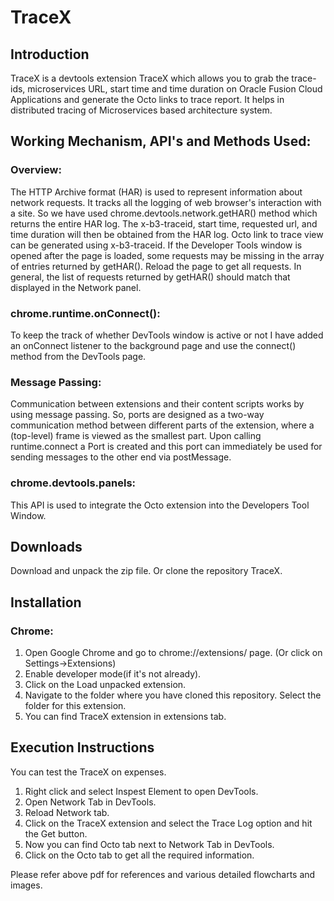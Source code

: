 # TraceX

## Introduction
TraceX is a devtools extension TraceX which allows you to grab the trace-ids, microservices URL, start time and time duration on Oracle Fusion Cloud Applications and generate the Octo links to trace report. It helps in distributed tracing of Microservices based architecture system.

## Working Mechanism, API's and Methods Used:
### Overview: 
The HTTP Archive format (HAR) is used to represent information about network requests. It tracks all the logging of web browser's interaction with a site. So we have used chrome.devtools.network.getHAR() method which returns the entire HAR log. The x-b3-traceid, start time, requested url, and time duration will then be obtained from the HAR log. Octo link to trace view can be generated using x-b3-traceid. If the Developer Tools window is opened after the page is loaded, some requests may be missing in the array of entries returned by getHAR(). Reload the page to get all requests. In general, the list of requests returned by getHAR() should match that displayed in the Network panel.

### chrome.runtime.onConnect(): 
To keep the track of whether DevTools window is active or not I have added an onConnect listener to the background page and use the connect() method from the DevTools page.
    
### Message Passing: 
Communication between extensions and their content scripts works by using message passing. So, ports are designed as a two-way communication method between different parts of the extension, where a (top-level) frame is viewed as the smallest part. Upon calling runtime.connect a Port is created and this port can immediately be used for sending messages to the other end via postMessage.

### chrome.devtools.panels: 
This API is used to integrate the Octo extension into the Developers Tool Window.

## Downloads
Download and unpack the zip file. Or clone the repository TraceX. 

## Installation 
### Chrome:
1. Open Google Chrome and go to chrome://extensions/ page. (Or click on Settings->Extensions) 
2. Enable developer mode(if it's not already).
3. Click on the Load unpacked extension.
4. Navigate to the folder where you have cloned this repository. Select the folder for this extension. 
5. You can find TraceX extension in extensions tab.

## Execution Instructions
You can test the TraceX on expenses.
1. Right click and select Inspest Element to open DevTools.
2. Open Network Tab in DevTools.
3. Reload Network tab.
4. Click on the TraceX extension and select the Trace Log option and hit the Get button. 
5. Now you can find Octo tab next to Network Tab in DevTools.
6. Click on the Octo tab to get all the required information.

Please refer above pdf for references and various detailed flowcharts and images.
